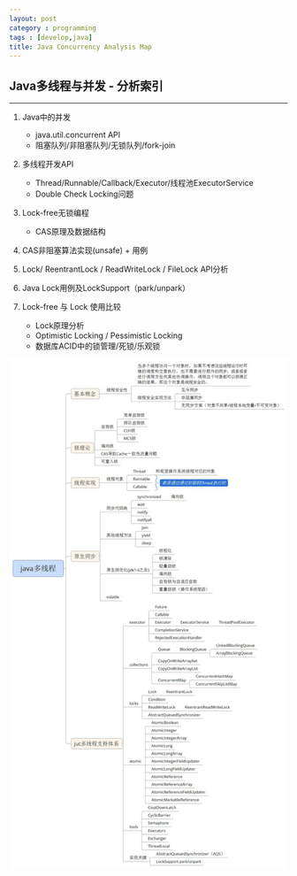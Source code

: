 ```yaml
---
layout: post
category : programming
tags : [develop,java]
title: Java Concurrency Analysis Map
---
```


## Java多线程与并发 - 分析索引
----------------------------------------------------------

1. Java中的并发
   
    - java.util.concurrent API
    - 阻塞队列/非阻塞队列/无锁队列/fork-join

2. 多线程开发API

   - Thread/Runnable/Callback/Executor/线程池ExecutorService
   - Double Check Locking问题

3. Lock-free无锁编程

   - CAS原理及数据结构
   
4. CAS非阻塞算法实现(unsafe) + 用例

5. Lock/ ReentrantLock / ReadWriteLock / FileLock API分析

6. Java Lock用例及LockSupport（park/unpark）

7. Lock-free 与 Lock 使用比较

   - Lock原理分析
   - Optimistic Locking / Pessimistic Locking
   - 数据库ACID中的锁管理/死锁/乐观锁

![Java多线程](_includes/java_multithread.jpg)   